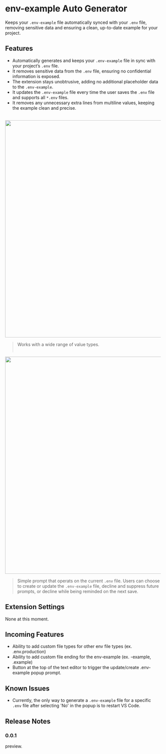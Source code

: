 # env-example Auto Generator
Keeps your `.env-example` file automatically synced with your `.env` file, removing sensitive data and ensuring a clean, up-to-date example for your project.

## Features
* Automatically generates and keeps your `.env-example` file in sync with your project’s `.env` file. 
* It removes sensitive data from the `.env` file, ensuring no confidential information is exposed. 
* The extension stays unobtrusive, adding no additional placeholder data to the `.env-example`. 
* It updates the `.env-example` file every time the user saves the `.env` file and supports all `*.env` files.  
* It removes any unnecessary extra lines from multiline values, keeping the example clean and precise.
<br/><br/>
<div style="text-align: center;  margin: 0 auto;">
  <img src="https://github.com/AbdelhalemKassara/env-example_auto_generator/blob/main/demo%20videos/values%20and%20comments/values%20and%20comments.gif?raw=true" width="700" />
</div>

> Works with a wide range of value types.
<br/><br/>

<div style="text-align: center;  margin: 0 auto;">
  <img src="https://github.com/AbdelhalemKassara/env-example_auto_generator/blob/main/demo%20videos/demo%20clicking%20x%20and%20no/demo%20clicking%20x%20and%20no.gif?raw=true" width="700" />
</div>

> Simple prompt that operats on the current `.env` file. Users can choose to create or update the `.env-example` file, decline and suppress future prompts, or decline while being reminded on the next save.

## Extension Settings

None at this moment.

## Incoming Features
* Ability to add custom file types for other env file types (ex. .env.production)
* Ability to add custom file ending for the env-example (ex. -example, .example)
* Button at the top of the text editor to trigger the update/create .env-example popup prompt.

## Known Issues
* Currently, the only way to generate a `.env-example` file for a specific `.env` file after selecting 'No' in the popup is to restart VS Code.

## Release Notes

### 0.0.1

preview.

